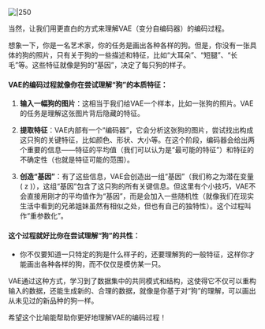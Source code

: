 ![|250](https://qhdtc.oss-cn-chengdu.aliyuncs.com/obsidian/202407231511312.png)

当然，让我们用更直白的方式来理解VAE（变分自编码器）的编码过程。

想象一下，你是一名艺术家，你的任务是画出各种各样的狗。但是，你没有一张具体的狗的照片，只有关于狗的一些描述和特征，比如“大耳朵”、“短腿”、“长毛”等。这些特征就像是狗的“基因”，决定了每只狗的样子。


#### VAE的编码过程就像你在尝试理解“狗”的本质特征：

1. **输入一幅狗的图片**：这相当于我们给VAE一个样本，比如一张狗的照片。VAE的任务是理解这张图片背后隐藏的特征。

2. **提取特征**：VAE内部有一个“编码器”，它会分析这张狗的图片，尝试找出构成这只狗的关键特征，比如颜色、形状、大小等。在这个阶段，编码器会给出两个重要的信息——特征的平均值（我们可以认为是“最可能的特征”）和特征的不确定性（也就是特征可能的范围）。

3. **创造“基因”**：有了这些信息，VAE会创造出一组“基因”（我们称之为潜在变量 \( z \)），这组“基因”包含了这只狗的所有关键信息。但这里有个小技巧，VAE不会直接用刚才的平均值作为“基因”，而是会加入一些随机性（就像我们在现实生活中看到的兄弟姐妹虽然有相似之处，但也有自己的独特性）。这个过程叫作“重参数化”。

#### 这个过程就好比你在尝试理解“狗”的共性：

- 你不仅要知道一只特定的狗是什么样子的，还要理解狗的一般特征，这样你才能画出各种各样的狗，而不仅仅是模仿某一只。

VAE通过这种方式，学习到了数据集中的共同模式和结构，这使得它不仅可以重构输入的数据，还能生成新的、合理的数据，就像是你基于对“狗”的理解，可以画出从未见过的新品种的狗一样。

希望这个比喻能帮助你更好地理解VAE的编码过程！